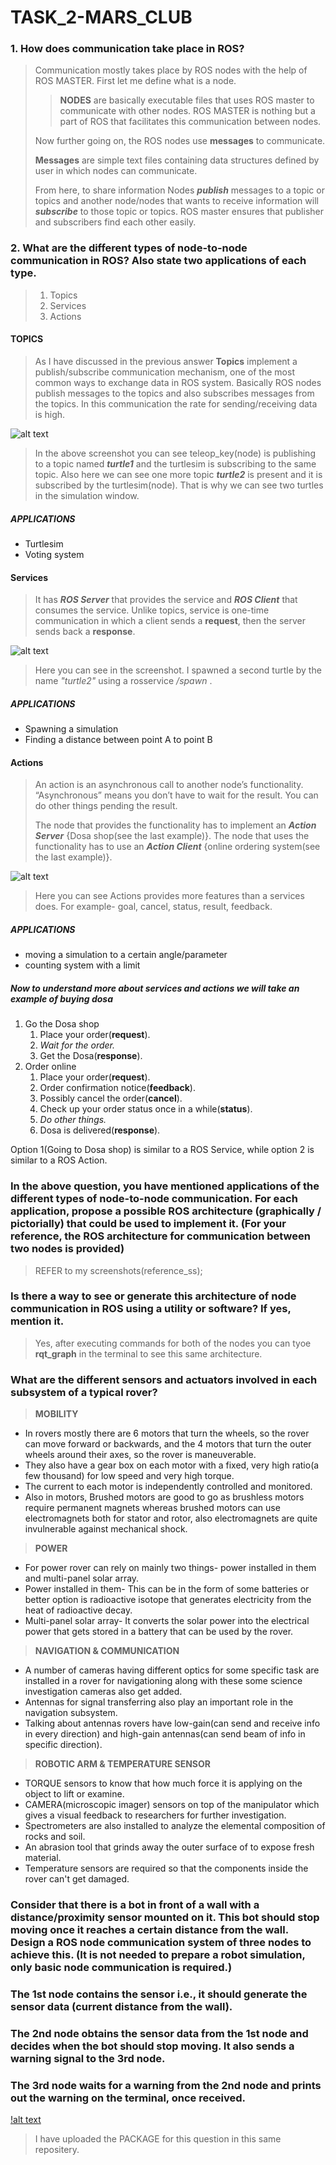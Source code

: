 # TASK_2-MARS_CLUB

### 1. How does communication take place in ROS?

>Communication mostly takes place by ROS nodes with the help of ROS MASTER. First let me define what is a node.
>>**NODES** are basically executable files that uses ROS master to communicate with other nodes. ROS MASTER is nothing but a part of ROS that facilitates this communication between nodes.
>
>Now further going on, the ROS nodes use **messages** to communicate.
>
> **Messages** are simple text files containing data structures defined by user in which nodes can communicate.
>
>From here, to share information Nodes **_publish_** messages to a topic or topics and another node/nodes that wants to receive information will **_subscribe_** to those topic or topics. ROS master ensures that publisher and subscribers find each other easily.

### 2. What are the different types of node-to-node communication in ROS? Also state two applications of each type.

> 1. Topics
> 2. Services
> 3. Actions

#### TOPICS
>As I have discussed in the previous answer **Topics** implement a publish/subscribe communication mechanism, one of the most common ways to exchange data in ROS system. Basically ROS nodes publish messages to the topics and also subscribes messages from the topics. In this communication the rate for sending/receiving data is high.
>
![alt text](https://github.com/ec21b1006/screenshots/blob/main/topics.png)
>
>In the above screenshot you can see teleop_key(node) is publishing to a topic named **_turtle1_** and the turtlesim is subscribing to the same topic. Also here we can see one more topic **_turtle2_** is present and it is subscribed by the turtlesim(node). That is why we can see two turtles in the simulation window.
>
##### APPLICATIONS
* Turtlesim
* Voting system

#### Services
>It has **_ROS Server_** that provides the service and **_ROS Client_** that consumes the service. Unlike topics, service is one-time communication in which a client sends a **request**, then the server sends back a **response**.
>
![alt text](https://github.com/ec21b1006/screenshots/blob/main/services.png)
>
>Here you can see in the screenshot. I spawned a second turtle by the name _"turtle2"_ using a rosservice _/spawn_ .
>
##### APPLICATIONS
* Spawning a simulation
* Finding a distance between point A to point B


#### Actions
>An action is an asynchronous call to another node’s functionality. “Asynchronous” means you don’t have to wait for the result. You can do other things pending the result.
>
>The node that provides the functionality has to implement an **_Action Server_** {Dosa shop(see the last example)}. The node that uses the functionality has to use an **_Action Client_** {online ordering system(see the last example)}.
>
![alt text](https://www.theconstructsim.com/wp-content/uploads/2017/12/ros_action.png)
>
>Here you can see Actions provides more features than a services does. For example- goal, cancel, status, result, feedback.
>
##### APPLICATIONS 
* moving a simulation to a certain angle/parameter
* counting system with a limit

#####  Now to understand more about services and actions we will take an example of buying dosa

1. Go the Dosa shop
    1. Place your order(**request**).
    2. _Wait for the order._
    3. Get the Dosa(**response**).
2. Order online
    1. Place your order(**request**).
    2. Order confirmation notice(**feedback**).
    3. Possibly cancel the order(**cancel**).
    4. Check up your order status once in a while(**status**).
    5. _Do other things._
    6. Dosa is delivered(**response**).

Option 1(Going to Dosa shop) is similar to a ROS Service, while option 2 is similar to a ROS Action.

### In the above question, you have mentioned applications of the different types of node-to-node communication. For each application, propose a possible ROS architecture (graphically / pictorially) that could be used to implement it. (For your reference, the ROS architecture for communication between two nodes is provided)

> REFER to my screenshots(reference_ss);

### Is there a way to see or generate this architecture of node communication in ROS using a utility or software? If yes, mention it.

> Yes, after executing commands for both of the nodes you can tyoe **rqt_graph** in the terminal to see this same architecture.

### What are the different sensors and actuators involved in each subsystem of a typical rover?

>**MOBILITY**
* In rovers mostly there are 6 motors that turn the wheels, so the rover can move forward or backwards, and the 4 motors that turn the outer wheels around their axes, so the rover is maneuverable.
* They also have a gear box on each motor with a fixed, very high ratio(a few thousand) for low speed and very high torque.
* The current to each motor is independently controlled and monitored.
* Also in motors, Brushed motors are good to go as brushless motors require permanent magnets whereas brushed motors can use electromagnets both for stator and rotor, also electromagnets are quite invulnerable against mechanical shock.

>**POWER**
* For power rover can rely on mainly two things- power installed in them and multi-panel solar array.
* Power installed in them- This can be in the form of some batteries or better option is radioactive isotope that generates electricity from the heat of radioactive decay.
* Multi-panel solar array- It converts the solar power into the electrical power that gets stored in a battery that can be used by the rover.

>**NAVIGATION & COMMUNICATION**
* A number of cameras having different optics for some specific task are installed in a rover for navigationing along with these some science investigation cameras also get added.
* Antennas for signal transferring also play an important role in the navigation subsystem.
* Talking about antennas rovers have low-gain(can send and receive info in every direction) and high-gain antennas(can send beam of info in specific direction).

>**ROBOTIC ARM & TEMPERATURE SENSOR**
* TORQUE sensors to know that how much force it is applying on the object to lift or examine.
* CAMERA(microscopic imager) sensors on top of the manipulator which gives a visual feedback to researchers for further investigation.
* Spectrometers are also installed to analyze the elemental composition of rocks and soil.
* An abrasion tool that grinds away the outer surface of to expose fresh material.
* Temperature sensors are required so that the components inside the rover can't get damaged.

### Consider that there is a bot in front of a wall with a distance/proximity sensor mounted on it. This bot should stop moving once it reaches a certain distance from the wall. Design a ROS node communication system of three nodes to achieve this. (It is not needed to prepare a robot simulation, only basic node communication is required.)
### The 1st node contains the sensor i.e., it should generate the sensor data (current distance from the wall).
### The 2nd node obtains the sensor data from the 1st node and decides when the bot should stop moving. It also sends a warning signal to the 3rd node.
### The 3rd node waits for a warning from the 2nd node and prints out the warning on the terminal, once received.
>
[!alt text](https://github.com/ec21b1006/screenshots/blob/main/Q6_rqt_graph.png)
>
>I have uploaded the PACKAGE for this question in this same repositery.

